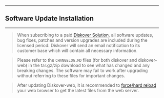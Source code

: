___
## Software Update Installation
___

>When subscribing to a paid [Diskover Solution](https://www.diskoverdata.com/solutions/), all software updates, bug fixes, patches and version upgrades are included during the licensed period. Diskover will send an email notification to its customer base which will contain all necessary information.

>Please refer to the `CHANGELOG.MD` files (for both diskover and diskover-web) in the tar.gz/zip download to see what has changed and any breaking changes. The software may fail to work after upgrading without referring to these files for important changes.

>After updating Diskover-web, it is recommended to [force/hard reload](https://fabricdigital.co.nz/blog/how-to-hard-refresh-your-browser-and-clear-cache) your web browser to get the latest files from the web server.
